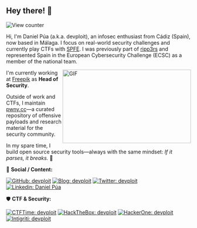 ## Hey there! 🦊

<a>
  <img src="https://komarev.com/ghpvc/?username=devploit&style=for-the-badge&color=green" alt="View counter">
</a>

Hi, I'm Daniel Púa (a.k.a. devploit), an infosec enthusiast from Cádiz (Spain), now based in Málaga. I focus on real-world security challenges and currently play CTFs with [SPFE](https://ctftime.org/team/227086). I was previously part of [ripp3rs](https://ctftime.org/team/50984) and represented Spain in the European Cybersecurity Challenge (ECSC) as a member of the national team.

<img align="right" alt="GIF" src="https://s6.gifyu.com/images/bpNKb.gif" width="350" height="200" />

I'm currently working at [Freepik](https://www.freepik.com/) as **Head of Security**.

Outside of work and CTFs, I maintain [pwny.cc](https://www.pwny.cc)—a curated repository of offensive payloads and research material for the security community.

In my spare time, I build open source security tools—always with the same mindset: _If it parses, it breaks._ 🧨

👤 **Social / Content:**


[![GitHub: devploit](https://img.shields.io/badge/-GitHub-%231A1A1A?style=for-the-badge&logo=github&logoColor=white)](https://github.com/devploit)
[![Blog: devploit](https://img.shields.io/badge/-Blog-%23D94F00?style=for-the-badge&logo=blogger&logoColor=white)](https://blog.0xdev.eu/)
[![Twitter: devploit](https://img.shields.io/badge/-Twitter-%2300BAFF?style=for-the-badge&logo=twitter&logoColor=white)](https://twitter.com/devploit/)
[![Linkedin: Daniel Púa](https://img.shields.io/badge/-LinkedIn-%23394EFF?style=for-the-badge&logo=linkedin&logoColor=white)](https://www.linkedin.com/in/daniel-pua/)

🛡️ **CTF & Security:**

[![CTFTime: devploit](https://img.shields.io/badge/-CTFTime-%23C01818?style=for-the-badge&logo=ctftime&logoColor=white)](https://ctftime.org/user/25930)
[![HackTheBox: devploit](https://img.shields.io/badge/-HackTheBox-%239FEF00?style=for-the-badge&logo=hackthebox&logoColor=white)](https://app.hackthebox.eu/profile/1912)
[![HackerOne: devploit](https://img.shields.io/badge/-HackerOne-%23494649?style=for-the-badge&logo=hackerone&logoColor=white)](https://hackerone.com/devploit)
[![Intigriti: devploit](https://img.shields.io/badge/-Intigriti-%23161A36?style=for-the-badge&logo=intigriti&logoColor=white)](https://app.intigriti.com/company/profile/devploit)
